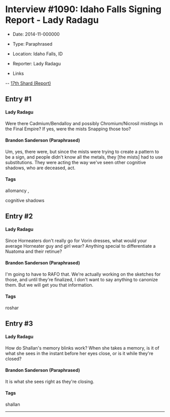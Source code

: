 # Interview #1090: Idaho Falls Signing Report - Lady Radagu

- Date: 2014-11-000000

- Type: Paraphrased

- Location: Idaho Falls, ID

- Reporter: Lady Radagu

- Links

-- [17th Shard (Report)](http://www.17thshard.com/forum/topic/20880-idaho-falls-signing-sat-1129/#entry201842)


## Entry #1

#### Lady Radagu

Were there Cadmium/Bendalloy and possibly Chromium/Nicrosil mistings in the Final Empire? If yes, were the mists Snapping those too?

#### Brandon Sanderson (Paraphrased)

Um, yes, there were, but since the mists were trying to create a pattern to be a sign, and people didn't know all the metals, they [the mists] had to use substitutions. They were acting the way we've seen other cognitive shadows, who are deceased, act.

#### Tags

allomancy
,

cognitive shadows

## Entry #2

#### Lady Radagu

Since Horneaters don't really go for Vorin dresses, what would your average Horneater guy and girl wear? Anything special to differentiate a Nuatoma and their retinue?

#### Brandon Sanderson (Paraphrased)

I'm going to have to RAFO that. We're actually working on the sketches for those, and until they're finalized, I don't want to say anything to canonize them. But we will get you that information.

#### Tags

roshar

## Entry #3

#### Lady Radagu

How do Shallan's memory blinks work? When she takes a memory, is it of what she sees in the instant before her eyes close, or is it while they're closed?

#### Brandon Sanderson (Paraphrased)

It is what she sees right as they're closing.

#### Tags

shallan


---

